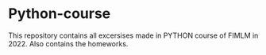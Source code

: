 # Python-course

This repository contains all excersises made in PYTHON course of FIMLM in 2022.
Also contains the homeworks.
